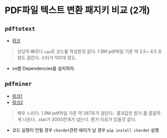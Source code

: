 # PDF파일 텍스트 변환 패지키 비교 (2개)

## `pdftotext` 

* [링크](https://github.com/jalan/pdftotext)

> 상당히 빠르다 `cpp`로 코드를 작성한것 같다. 1.9M pdf파일 기준 약 3.5~ 4.5 초 정도 걸린다.
> 스타가 100개 정도. 

* os별 Dependencies를 설치하자.

## `pdfminer`

* [링크1](https://github.com/pdfminer/pdfminer.six)
* [링크2](https://lsjsj92.tistory.com/304)

> 매우 느리다. 1.9M pdf파일 기준 약 387초가 걸린다..
> 결과값은 뭔가 좀 깔끔하게 나온다..
> star가 3000천개가 넘는다. 뭔가 이유가 있을것 같다.

* 코드 실행이 안될 경우 `chardet`관련 에러가 날 경우 `pip install chardet` 실행